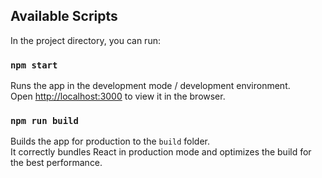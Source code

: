 ## Available Scripts

In the project directory, you can run:

### `npm start`

Runs the app in the development mode / development environment.\
Open [http://localhost:3000](http://localhost:3000) to view it in the browser.

### `npm run build`

Builds the app for production to the `build` folder.\
It correctly bundles React in production mode and optimizes the build for the best performance.

